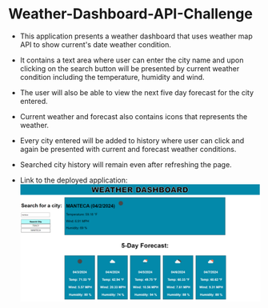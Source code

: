 # Weather-Dashboard-API-Challenge
* This application presents a weather dashboard that uses weather map API to show current's date weather condition.
* It contains a text area where user can enter the city name and upon clicking on the search button will be presented by current weather condition including the temperature, humidity and wind. 
* The user will also be able to view the next five day forecast for the city entered.
* Current weather and forecast also contains icons that represents the weather.
* Every city entered will be added to history where user can click and again be presented with current and forecast weather conditions.
* Searched city history will remain even after refreshing the page.

* Link to the deployed application: 
![alt text](image.png)